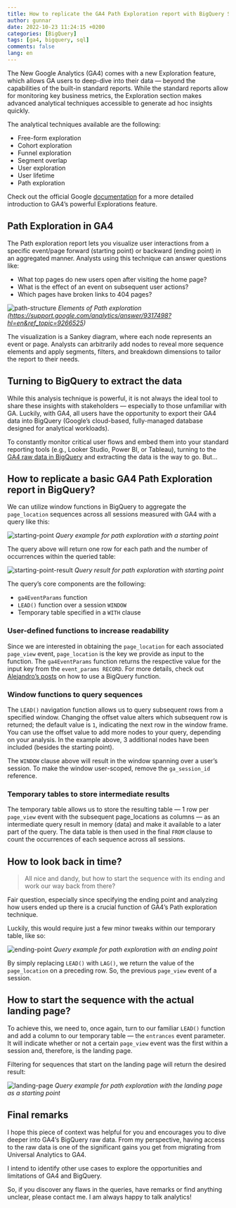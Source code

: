 ```yaml
---
title: How to replicate the GA4 Path Exploration report with BigQuery SQL?
author: gunnar
date: 2022-10-23 11:24:15 +0200
categories: [BigQuery]
tags: [ga4, bigquery, sql]
comments: false
lang: en
---
```


The New Google Analytics (GA4) comes with a new Exploration feature, which allows GA users to deep-dive into their data — beyond the capabilities of the built-in standard reports. While the standard reports allow for monitoring key business metrics, the Exploration section makes advanced analytical techniques accessible to generate ad hoc insights quickly.

The analytical techniques available are the following:

- Free-form exploration
- Cohort exploration
- Funnel exploration
- Segment overlap
- User exploration
- User lifetime
- Path exploration

Check out the official Google [documentation](https://support.google.com/analytics/answer/7579450?hl=en&ref_topic=9266525#zippy=%2Cin-this-article) for a more detailed introduction to GA4’s powerful Explorations feature.

## Path Exploration in GA4

The Path exploration report lets you visualize user interactions from a specific event/page forward (starting point) or backward (ending point) in an aggregated manner. Analysts using this technique can answer questions like:

- What top pages do new users open after visiting the home page?
- What is the effect of an event on subsequent user actions?
- Which pages have broken links to 404 pages?

![path-structure](/assets/img/path-exploration/path-structure.png)
_Elements of Path exploration (https://support.google.com/analytics/answer/9317498?hl=en&ref_topic=9266525)_

The visualization is a Sankey diagram, where each node represents an event or page. Analysts can arbitrarily add nodes to reveal more sequence elements and apply segments, filters, and breakdown dimensions to tailor the report to their needs.

## Turning to BigQuery to extract the data

While this analysis technique is powerful, it is not always the ideal tool to share these insights with stakeholders — especially to those unfamiliar with GA. Luckily, with GA4, all users have the opportunity to export their GA4 data into BigQuery (Google’s cloud-based, fully-managed database designed for analytical workloads).

To constantly monitor critical user flows and embed them into your standard reporting tools (e.g., Looker Studio, Power BI, or Tableau), turning to the [GA4 raw data in BigQuery](https://support.google.com/analytics/answer/9358801?hl=en) and extracting the data is the way to go. But…

## How to replicate a basic GA4 Path Exploration report in BigQuery?

We can utilize window functions in BigQuery to aggregate the `page_location` sequences across all sessions measured with GA4 with a query like this:

![starting-point](/assets/img/path-exploration/starting-point.png)
_Query example for path exploration with a starting point_

The query above will return one row for each path and the number of occurrences within the queried table:

![starting-point-result](/assets/img/path-exploration/starting-point-result.png)
_Query result for path exploration with starting point_

The query’s core components are the following:

- `ga4EventParams` function
- `LEAD()` function over a session `WINDOW`
- Temporary table specified in a `WITH` clause

### User-defined functions to increase readability

Since we are interested in obtaining the `page_location` for each associated `page_view` event, `page_location` is the key we provide as input to the function. The `ga4EventParams` function returns the respective value for the input key from the `event_params RECORD`. For more details, check out [Alejandro’s posts](https://zielinsky.alejand.ro/) on how to use a BigQuery function.

### Window functions to query sequences

The `LEAD()` navigation function allows us to query subsequent rows from a specified window. Changing the offset value alters which subsequent row is returned; the default value is `1`, indicating the next row in the window frame. You can use the offset value to add more nodes to your query, depending on your analysis. In the example above, 3 additional nodes have been included (besides the starting point).

The `WINDOW` clause above will result in the window spanning over a user’s session. To make the window user-scoped, remove the `ga_session_id` reference.

### Temporary tables to store intermediate results

The temporary table allows us to store the resulting table — 1 row per `page_view` event with the subsequent page_locations as columns — as an intermediate query result in memory (data) and make it available to a later part of the query. The data table is then used in the final `FROM` clause to count the occurrences of each sequence across all sessions.

## How to look back in time?

> All nice and dandy, but how to start the sequence with its ending and work our way back from there?

Fair question, especially since specifying the ending point and analyzing how users ended up there is a crucial function of GA4’s Path exploration technique.

Luckily, this would require just a few minor tweaks within our temporary table, like so:

![ending-point](/assets/img/path-exploration/ending-point.png)
_Query example for path exploration with an ending point_

By simply replacing `LEAD()` with `LAG()`, we return the value of the `page_location` on a preceding row. So, the previous `page_view` event of a session.

## How to start the sequence with the actual landing page?

To achieve this, we need to, once again, turn to our familiar `LEAD()` function and add a column to our temporary table — the `entrances` event parameter. It will indicate whether or not a certain `page_view` event was the first within a session and, therefore, is the landing page.

Filtering for sequences that start on the landing page will return the desired result:

![landing-page](/assets/img/path-exploration/landing-page.png)
_Query example for path exploration with the landing page as a starting point_

## Final remarks

I hope this piece of context was helpful for you and encourages you to dive deeper into GA4’s BigQuery raw data. From my perspective, having access to the raw data is one of the significant gains you get from migrating from Universal Analytics to GA4.

I intend to identify other use cases to explore the opportunities and limitations of GA4 and BigQuery.

So, if you discover any flaws in the queries, have remarks or find anything unclear, please contact me. I am always happy to talk analytics!
